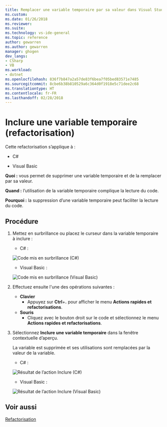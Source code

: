 ```yaml
---
title: Remplacer une variable temporaire par sa valeur dans Visual Studio | Microsoft Docs
ms.custom: 
ms.date: 01/26/2018
ms.reviewer: 
ms.suite: 
ms.technology: vs-ide-general
ms.topic: reference
author: gewarren
ms.author: gewarren
manager: ghogen
dev_langs:
- CSharp
- VB
ms.workload:
- dotnet
ms.openlocfilehash: 836f7b847a2a57de83f6bea7f05bed83571e7485
ms.sourcegitcommit: 8cbe6b38b810529a6c364d0f1918e5c71dee2c68
ms.translationtype: HT
ms.contentlocale: fr-FR
ms.lasthandoff: 02/28/2018
---
```

# <a name="inline-a-temporary-variable-refactoring"></a>Inclure une variable temporaire (refactorisation)

Cette refactorisation s’applique à :

- C#

- Visual Basic

**Quoi :** vous permet de supprimer une variable temporaire et de la remplacer par sa valeur.

**Quand :** l’utilisation de la variable temporaire complique la lecture du code.

**Pourquoi :** la suppression d’une variable temporaire peut faciliter la lecture du code.

## <a name="how-to"></a>Procédure

1. Mettez en surbrillance ou placez le curseur dans la variable temporaire à inclure :

   - C# :

    ![Code mis en surbrillance (C#)](media/inline-highlight-cs.png)

   - Visual Basic :

    ![Code mis en surbrillance (Visual Basic)](media/inline-highlight-vb.png)

1. Effectuez ensuite l'une des opérations suivantes :

   - **Clavier**
     - Appuyez sur **Ctrl**+**.** pour afficher le menu **Actions rapides et refactorisations**.
   - **Souris**
     - Cliquez avec le bouton droit sur le code et sélectionnez le menu **Actions rapides et refactorisations**.

1. Sélectionnez **Inclure une variable temporaire** dans la fenêtre contextuelle d’aperçu.

   La variable est supprimée et ses utilisations sont remplacées par la valeur de la variable.

   - C# :

    ![Résultat de l’action Inclure (C#)](media/inline-result-cs.png)

   - Visual Basic :

    ![Résultat de l’action Inclure (Visual Basic)](media/inline-result-vb.png)

## <a name="see-also"></a>Voir aussi

[Refactorisation](../refactoring-in-visual-studio.md)